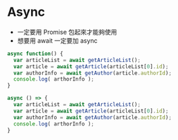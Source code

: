 # Async

* 一定要用 Promise 包起來才能夠使用
* 想要用 await 一定要加 async


```js
async function() {
  var articleList = await getArticleList();
  var article = await getArticle(articleList[0].id);
  var authorInfo = await getAuthor(article.authorId);
  console.log( arthorInfo );
}
```

```js
async () => {
  var articleList = await getArticleList();
  var article = await getArticle(articleList[0].id);
  var authorInfo = await getAuthor(article.authorId);
  console.log( arthorInfo );
}
```